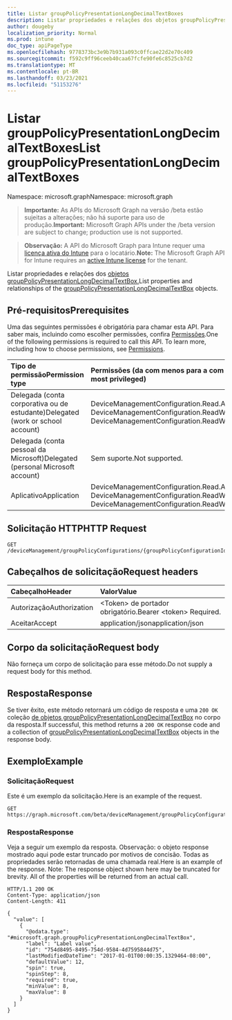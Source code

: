 ```yaml
---
title: Listar groupPolicyPresentationLongDecimalTextBoxes
description: Listar propriedades e relações dos objetos groupPolicyPresentationLongDecimalTextBox.
author: dougeby
localization_priority: Normal
ms.prod: intune
doc_type: apiPageType
ms.openlocfilehash: 9778373bc3e9b7b931a093c0ffcae22d2e70c409
ms.sourcegitcommit: f592c9ff96ceeb40caa67fcfe90fe6c8525cb7d2
ms.translationtype: MT
ms.contentlocale: pt-BR
ms.lasthandoff: 03/23/2021
ms.locfileid: "51153276"
---
```

# <a name="list-grouppolicypresentationlongdecimaltextboxes"></a><span data-ttu-id="8ae0c-103">Listar groupPolicyPresentationLongDecimalTextBoxes</span><span class="sxs-lookup"><span data-stu-id="8ae0c-103">List groupPolicyPresentationLongDecimalTextBoxes</span></span>

<span data-ttu-id="8ae0c-104">Namespace: microsoft.graph</span><span class="sxs-lookup"><span data-stu-id="8ae0c-104">Namespace: microsoft.graph</span></span>

> <span data-ttu-id="8ae0c-105">**Importante:** As APIs do Microsoft Graph na versão /beta estão sujeitas a alterações; não há suporte para uso de produção.</span><span class="sxs-lookup"><span data-stu-id="8ae0c-105">**Important:** Microsoft Graph APIs under the /beta version are subject to change; production use is not supported.</span></span>

> <span data-ttu-id="8ae0c-106">**Observação:** A API do Microsoft Graph para Intune requer uma [licença ativa do Intune](https://go.microsoft.com/fwlink/?linkid=839381) para o locatário.</span><span class="sxs-lookup"><span data-stu-id="8ae0c-106">**Note:** The Microsoft Graph API for Intune requires an [active Intune license](https://go.microsoft.com/fwlink/?linkid=839381) for the tenant.</span></span>

<span data-ttu-id="8ae0c-107">Listar propriedades e relações dos [objetos groupPolicyPresentationLongDecimalTextBox.](../resources/intune-grouppolicy-grouppolicypresentationlongdecimaltextbox.md)</span><span class="sxs-lookup"><span data-stu-id="8ae0c-107">List properties and relationships of the [groupPolicyPresentationLongDecimalTextBox](../resources/intune-grouppolicy-grouppolicypresentationlongdecimaltextbox.md) objects.</span></span>

## <a name="prerequisites"></a><span data-ttu-id="8ae0c-108">Pré-requisitos</span><span class="sxs-lookup"><span data-stu-id="8ae0c-108">Prerequisites</span></span>
<span data-ttu-id="8ae0c-p101">Uma das seguintes permissões é obrigatória para chamar esta API. Para saber mais, incluindo como escolher permissões, confira [Permissões](/graph/permissions-reference).</span><span class="sxs-lookup"><span data-stu-id="8ae0c-p101">One of the following permissions is required to call this API. To learn more, including how to choose permissions, see [Permissions](/graph/permissions-reference).</span></span>

|<span data-ttu-id="8ae0c-111">Tipo de permissão</span><span class="sxs-lookup"><span data-stu-id="8ae0c-111">Permission type</span></span>|<span data-ttu-id="8ae0c-112">Permissões (da com menos para a com mais privilégios)</span><span class="sxs-lookup"><span data-stu-id="8ae0c-112">Permissions (from least to most privileged)</span></span>|
|:---|:---|
|<span data-ttu-id="8ae0c-113">Delegada (conta corporativa ou de estudante)</span><span class="sxs-lookup"><span data-stu-id="8ae0c-113">Delegated (work or school account)</span></span>|<span data-ttu-id="8ae0c-114">DeviceManagementConfiguration.Read.All, DeviceManagementConfiguration.ReadWrite.All</span><span class="sxs-lookup"><span data-stu-id="8ae0c-114">DeviceManagementConfiguration.Read.All, DeviceManagementConfiguration.ReadWrite.All</span></span>|
|<span data-ttu-id="8ae0c-115">Delegada (conta pessoal da Microsoft)</span><span class="sxs-lookup"><span data-stu-id="8ae0c-115">Delegated (personal Microsoft account)</span></span>|<span data-ttu-id="8ae0c-116">Sem suporte.</span><span class="sxs-lookup"><span data-stu-id="8ae0c-116">Not supported.</span></span>|
|<span data-ttu-id="8ae0c-117">Aplicativo</span><span class="sxs-lookup"><span data-stu-id="8ae0c-117">Application</span></span>|<span data-ttu-id="8ae0c-118">DeviceManagementConfiguration.Read.All, DeviceManagementConfiguration.ReadWrite.All</span><span class="sxs-lookup"><span data-stu-id="8ae0c-118">DeviceManagementConfiguration.Read.All, DeviceManagementConfiguration.ReadWrite.All</span></span>|

## <a name="http-request"></a><span data-ttu-id="8ae0c-119">Solicitação HTTP</span><span class="sxs-lookup"><span data-stu-id="8ae0c-119">HTTP Request</span></span>
<!-- {
  "blockType": "ignored"
}
-->
``` http
GET /deviceManagement/groupPolicyConfigurations/{groupPolicyConfigurationId}/definitionValues/{groupPolicyDefinitionValueId}/presentationValues/{groupPolicyPresentationValueId}/presentation/definition/presentations
```

## <a name="request-headers"></a><span data-ttu-id="8ae0c-120">Cabeçalhos de solicitação</span><span class="sxs-lookup"><span data-stu-id="8ae0c-120">Request headers</span></span>
|<span data-ttu-id="8ae0c-121">Cabeçalho</span><span class="sxs-lookup"><span data-stu-id="8ae0c-121">Header</span></span>|<span data-ttu-id="8ae0c-122">Valor</span><span class="sxs-lookup"><span data-stu-id="8ae0c-122">Value</span></span>|
|:---|:---|
|<span data-ttu-id="8ae0c-123">Autorização</span><span class="sxs-lookup"><span data-stu-id="8ae0c-123">Authorization</span></span>|<span data-ttu-id="8ae0c-124">&lt;Token&gt; de portador obrigatório.</span><span class="sxs-lookup"><span data-stu-id="8ae0c-124">Bearer &lt;token&gt; Required.</span></span>|
|<span data-ttu-id="8ae0c-125">Aceitar</span><span class="sxs-lookup"><span data-stu-id="8ae0c-125">Accept</span></span>|<span data-ttu-id="8ae0c-126">application/json</span><span class="sxs-lookup"><span data-stu-id="8ae0c-126">application/json</span></span>|

## <a name="request-body"></a><span data-ttu-id="8ae0c-127">Corpo da solicitação</span><span class="sxs-lookup"><span data-stu-id="8ae0c-127">Request body</span></span>
<span data-ttu-id="8ae0c-128">Não forneça um corpo de solicitação para esse método.</span><span class="sxs-lookup"><span data-stu-id="8ae0c-128">Do not supply a request body for this method.</span></span>

## <a name="response"></a><span data-ttu-id="8ae0c-129">Resposta</span><span class="sxs-lookup"><span data-stu-id="8ae0c-129">Response</span></span>
<span data-ttu-id="8ae0c-130">Se tiver êxito, este método retornará um código de resposta e uma `200 OK` coleção [de objetos groupPolicyPresentationLongDecimalTextBox](../resources/intune-grouppolicy-grouppolicypresentationlongdecimaltextbox.md) no corpo da resposta.</span><span class="sxs-lookup"><span data-stu-id="8ae0c-130">If successful, this method returns a `200 OK` response code and a collection of [groupPolicyPresentationLongDecimalTextBox](../resources/intune-grouppolicy-grouppolicypresentationlongdecimaltextbox.md) objects in the response body.</span></span>

## <a name="example"></a><span data-ttu-id="8ae0c-131">Exemplo</span><span class="sxs-lookup"><span data-stu-id="8ae0c-131">Example</span></span>

### <a name="request"></a><span data-ttu-id="8ae0c-132">Solicitação</span><span class="sxs-lookup"><span data-stu-id="8ae0c-132">Request</span></span>
<span data-ttu-id="8ae0c-133">Este é um exemplo da solicitação.</span><span class="sxs-lookup"><span data-stu-id="8ae0c-133">Here is an example of the request.</span></span>
``` http
GET https://graph.microsoft.com/beta/deviceManagement/groupPolicyConfigurations/{groupPolicyConfigurationId}/definitionValues/{groupPolicyDefinitionValueId}/presentationValues/{groupPolicyPresentationValueId}/presentation/definition/presentations
```

### <a name="response"></a><span data-ttu-id="8ae0c-134">Resposta</span><span class="sxs-lookup"><span data-stu-id="8ae0c-134">Response</span></span>
<span data-ttu-id="8ae0c-p102">Veja a seguir um exemplo da resposta. Observação: o objeto response mostrado aqui pode estar truncado por motivos de concisão. Todas as propriedades serão retornadas de uma chamada real.</span><span class="sxs-lookup"><span data-stu-id="8ae0c-p102">Here is an example of the response. Note: The response object shown here may be truncated for brevity. All of the properties will be returned from an actual call.</span></span>
``` http
HTTP/1.1 200 OK
Content-Type: application/json
Content-Length: 411

{
  "value": [
    {
      "@odata.type": "#microsoft.graph.groupPolicyPresentationLongDecimalTextBox",
      "label": "Label value",
      "id": "754d8495-8495-754d-9584-4d7595844d75",
      "lastModifiedDateTime": "2017-01-01T00:00:35.1329464-08:00",
      "defaultValue": 12,
      "spin": true,
      "spinStep": 8,
      "required": true,
      "minValue": 8,
      "maxValue": 8
    }
  ]
}
```




